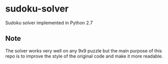 # sudoku-solver
Sudoku solver implemented in Python 2.7

## Note
The solver works very well on any 9x9 puzzle but the main
purpose of this repo is to improve the style of the
original code and make it more readable.
